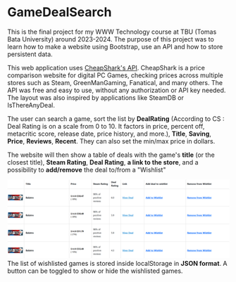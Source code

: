 # GameDealSearch

This is the final project for my WWW Technology course at TBU (Tomas Bata University) around 2023-2024. The purpose of this project was to learn how to make a website using Bootstrap, use an API and how to store persistent data. 

This web application uses [CheapShark's API](https://apidocs.cheapshark.com/). CheapShark is a price comparison website for digital PC Games, checking prices across multiple stores such as Steam, GreenManGaming, Fanatical, and many others. The API was free and easy to use, without any authorization or API key needed. The layout was also inspired by applications like SteamDB or IsThereAnyDeal.

The user can search a game, sort the list by **DealRating** (According to CS : Deal Rating is on a scale from 0 to 10.
It factors in price, percent off, metacritic score, release date, price history, and more.), **Title**, **Saving**, **Price**, **Reviews**, **Recent**.
They can also set the min/max price in dollars.

The website will then show a table of deals with the game's **title** (or the closest title), **Steam Rating**, **Deal Rating**, **a link to the store**, and a possibility to **add/remove** the deal to/from a "Wishlist"

![image of a table](/DealsTable.png)
The list of wishlisted games is stored inside localStorage in **JSON format**. A button can be toggled to show or hide the wishlisted games. 


